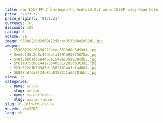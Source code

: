 ```yaml
---
title: ปรับ 1DIN FM 7 นิ้วรถวิทยุสเตอริโอ Android 9.1 หน้าจอ 1080P รถวิทยุ Quad-Core
price: '7521.22'
price_original: '9172.21'
currency: THB
discount: 18%
rating: 5
volume: 76
image: S5308229d26694229bcec3533d0e5d99di.jpg
images:
  - S5308229d26694229bcec3533d0e5d99di.jpg
  - See0c145c2d8c44b6bfa1397b93075670m.jpg
  - S48a86b0adb594460a1549a53aa939cdbJ.jpg
  - Sf61a075600144176b40581c285da303aE.jpg
  - S23c612efb7d943daa5021674a3afa4604.jpg
  - S60984df6a0f24e8ab0358231a66701bbs.jpg
video: ''
categories:
  - name: เครื่องมือ
    slug: เคร-องม
  - name: วัดและการวิเคราะห์
    slug: ดและการว-เคราะห
slug: ปร-1din-fm-วรถว-ทย
encode: okuOREA
lang: th
---
```

  